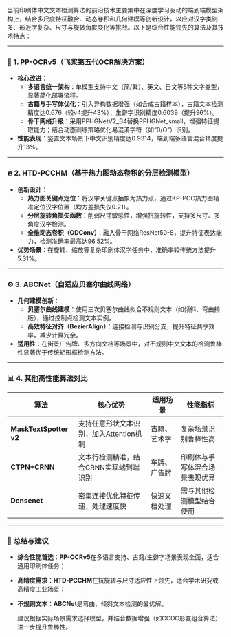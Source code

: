 当前印刷体中文文本检测算法的前沿技术主要集中在深度学习驱动的端到端模型架构上，结合多尺度特征融合、动态卷积和几何建模等创新设计，以应对汉字类别多、形近字复杂、尺寸与旋转角度变化等挑战。以下是综合性能领先的算法及其技术特点：

------

### 🚀 **1. PP-OCRv5（飞桨第五代OCR解决方案）**

- **核心改进**：
  - **多语言统一架构**：单模型支持中文（简/繁）、英文、日文等5种文字类型，显著简化部署流程。
  - **古籍与手写体优化**：引入异构数据增强（如合成古籍样本），古籍文本检测精度达0.676（较v4提升43%），生僻字识别精度0.6039（提升96%）。
  - **骨干网络升级**：采用PPHGNetV2_B4替换PPHGNet_small，增强特征提取能力；结合动态训练策略优化易混淆字符（如“0/O”）识别。
- **性能表现**：竖直文本场景下中文识别精度达0.9314，端到端多语言混合精度提升13%。

------

### 🔥 **2. HTD-PCCHM（基于热力图动态卷积的分层检测模型）**

- **创新设计**：
  - **热力图关键点定位**：将汉字关键点抽象为热力点，通过KP-PCC热力图精准定位汉字位置（均方差损失仅0.21）。
  - **分层旋转角损失函数**：削弱尺寸敏感性，增强抗旋转性，支持多尺寸、多角度汉字检测。
  - **全维动态卷积（ODConv）**：融入骨干网络ResNet50-S，提升特征表达能力，检测准确率最高达96.52%。
- **优势场景**：在旋转、缩放等复杂印刷体汉字任务中，准确率较传统方法提升5.31%。

------

### ⚙️ **3. ABCNet（自适应贝塞尔曲线网络）**

- **几何建模创新**：
  - **贝塞尔曲线建模**：使用三次贝塞尔曲线拟合不规则文本（如倾斜、弯曲排版），通过控制点检测文本实例。
  - **高效特征对齐（BezierAlign）**：连接检测与识别分支，提升特征共享效率，减少计算冗余。
- **适用性**：在街景广告牌、多方向文档等场景中，对不规则中文文本的检测鲁棒性显著优于传统矩形框检测方法。

------

### 📊 **4. 其他高性能算法对比**

| **算法**               | **核心优势**                            | **适用场景** | **性能指标**                   |
| ---------------------- | --------------------------------------- | ------------ | ------------------------------ |
| **MaskTextSpotter v2** | 支持任意形状文本识别，加入Attention机制 | 古籍、艺术字 | 复杂场景识别鲁棒性高           |
| **CTPN+CRNN**          | 文本行检测精准，结合CRNN实现端到端识别  | 车牌、广告牌 | 印刷体与手写体混合场景表现优异 |
| **Densenet**           | 密集连接优化特征传递，处理速度快        | 快速文档处理 | 需与其他检测模型结合使用       |

------

### 💎 **总结与建议**

- **综合性能首选**：**PP-OCRv5**在多语言支持、古籍/生僻字场景表现全面，适合通用印刷体任务；

- **高精度需求**：**HTD-PCCHM**在抗旋转与尺寸适应性上领先，适合学术研究或高精度工业场景；

- **不规则文本**：**ABCNet**是弯曲、倾斜文本检测的最优解。

  建议根据实际场景需求选择模型，并结合数据增强（如CCDC形变组合算法）进一步提升鲁棒性。